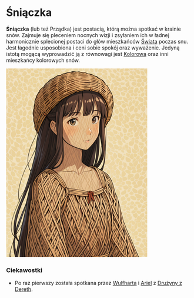 # Śniączka

**Śniączka** (lub też Prządka) jest postacią, którą można spotkać w krainie snów. Zajmuje się pleceniem nocnych wizji i zsyłaniem ich w ładnej harmonicznie splecionej postaci do głów mieszkańców [Świata](Świat.html) poczas snu. Jest łagodnie usposobiona i ceni sobie spokój oraz wyważenie. Jedyną istotą mogącą wyprowadzić ją z równowagi jest [Kolorowa](Kolorowa.html) oraz inni mieszkańcy kolorowych snów.



<img src="Images/Śniączka.png" title="Śniączka" alt="" style="zoom:50%;">



### Ciekawostki

- Po raz pierwszy została spotkana przez [Wulfharta](Wulfhart.html) i [Ariel](Ariel.html) z [Drużyny z Dereth](Drużyna_z_Dereth.html).


